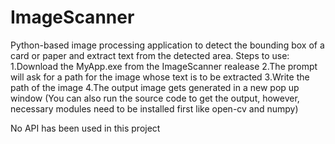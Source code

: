 # ImageScanner
Python-based image processing application to detect the bounding box of a card or paper and extract text from the detected area.
  Steps to use:
1.Download the MyApp.exe from the ImageScanner realease
2.The prompt will ask for a path for the image whose text is to be extracted
3.Write the path of the image
4.The output image gets generated in a new pop up window
(You can also run the source code to get the output, however, necessary modules need to be installed first like open-cv and numpy)

No API has been used in this project
